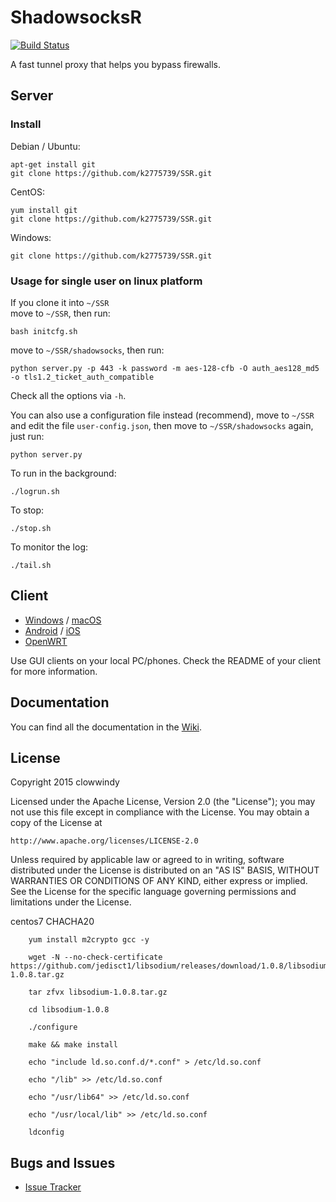 ShadowsocksR
===========

[![Build Status]][Travis CI]

A fast tunnel proxy that helps you bypass firewalls.

Server
------

### Install

Debian / Ubuntu:

    apt-get install git
    git clone https://github.com/k2775739/SSR.git

CentOS:

    yum install git
    git clone https://github.com/k2775739/SSR.git

Windows:

    git clone https://github.com/k2775739/SSR.git

### Usage for single user on linux platform

If you clone it into `~/SSR`  
move to `~/SSR`, then run:

    bash initcfg.sh

move to `~/SSR/shadowsocks`, then run:

    python server.py -p 443 -k password -m aes-128-cfb -O auth_aes128_md5 -o tls1.2_ticket_auth_compatible

Check all the options via `-h`.

You can also use a configuration file instead (recommend), move to `~/SSR` and edit the file `user-config.json`, then move to `~/SSR/shadowsocks` again, just run:

    python server.py

To run in the background:

    ./logrun.sh

To stop:

    ./stop.sh

To monitor the log:

    ./tail.sh


Client
------

* [Windows] / [macOS]
* [Android] / [iOS]
* [OpenWRT]

Use GUI clients on your local PC/phones. Check the README of your client
for more information.

Documentation
-------------

You can find all the documentation in the [Wiki].

License
-------

Copyright 2015 clowwindy

Licensed under the Apache License, Version 2.0 (the "License"); you may
not use this file except in compliance with the License. You may obtain
a copy of the License at

    http://www.apache.org/licenses/LICENSE-2.0

Unless required by applicable law or agreed to in writing, software
distributed under the License is distributed on an "AS IS" BASIS, WITHOUT
WARRANTIES OR CONDITIONS OF ANY KIND, either express or implied. See the
License for the specific language governing permissions and limitations
under the License.


centos7 CHACHA20

        yum install m2crypto gcc -y

        wget -N --no-check-certificate https://github.com/jedisct1/libsodium/releases/download/1.0.8/libsodium-1.0.8.tar.gz

        tar zfvx libsodium-1.0.8.tar.gz

        cd libsodium-1.0.8

        ./configure

        make && make install

        echo "include ld.so.conf.d/*.conf" > /etc/ld.so.conf

        echo "/lib" >> /etc/ld.so.conf

        echo "/usr/lib64" >> /etc/ld.so.conf

        echo "/usr/local/lib" >> /etc/ld.so.conf

        ldconfig




Bugs and Issues
----------------

* [Issue Tracker]



[Android]:           https://github.com/shadowsocksr/shadowsocksr-android
[Build Status]:      https://travis-ci.org/shadowsocksr/shadowsocksr.svg?branch=manyuser
[Debian sid]:        https://packages.debian.org/unstable/python/shadowsocks
[iOS]:               https://github.com/shadowsocks/shadowsocks-iOS/wiki/Help
[Issue Tracker]:     https://github.com/shadowsocksr/shadowsocksr/issues?state=open
[OpenWRT]:           https://github.com/shadowsocks/openwrt-shadowsocks
[macOS]:             https://github.com/shadowsocksr/ShadowsocksX-NG
[Travis CI]:         https://travis-ci.org/shadowsocksr/shadowsocksr
[Windows]:           https://github.com/shadowsocksr/shadowsocksr-csharp
[Wiki]:              https://github.com/breakwa11/shadowsocks-rss/wiki
